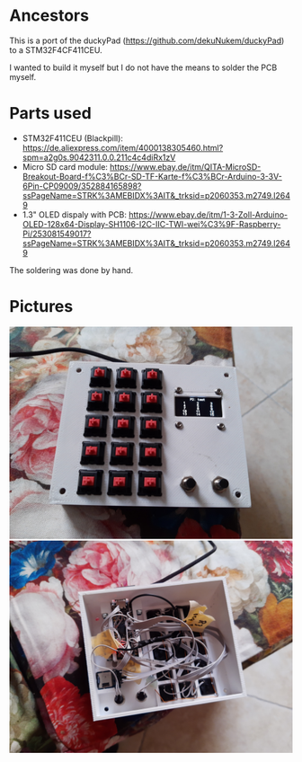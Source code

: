 # Ancestors
This is a port of the duckyPad (https://github.com/dekuNukem/duckyPad) to a STM32F4CF411CEU.

I wanted to build it myself but I do not have the means to solder the PCB myself.

# Parts used
- STM32F411CEU (Blackpill): https://de.aliexpress.com/item/4000138305460.html?spm=a2g0s.9042311.0.0.211c4c4diRx1zV
- Micro SD card module: https://www.ebay.de/itm/QITA-MicroSD-Breakout-Board-f%C3%BCr-SD-TF-Karte-f%C3%BCr-Arduino-3-3V-6Pin-CP09009/352884165898?ssPageName=STRK%3AMEBIDX%3AIT&_trksid=p2060353.m2749.l2649
- 1.3" OLED dispaly with PCB: https://www.ebay.de/itm/1-3-Zoll-Arduino-OLED-128x64-Display-SH1106-I2C-IIC-TWI-wei%C3%9F-Raspberry-Pi/253081549017?ssPageName=STRK%3AMEBIDX%3AIT&_trksid=p2060353.m2749.l2649

The soldering was done by hand.

# Pictures
![First prototype picture](resources/pics/title1.jpg)
![Second prototype picture](resources/pics/title2.jpg)